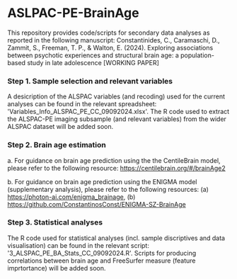 # ASLPAC-PE-BrainAge
This repository provides code/scripts for secondary data analyses as reported in the following manuscript: Constantinides, C., Caramaschi, D., Zammit, S., Freeman, T. P., &amp; Walton, E. (2024). Exploring associations between psychotic experiences and structural brain age: a population-based study in late adolescence [WORKING PAPER]

### Step 1. Sample selection and relevant variables
A desicription of the ALSPAC variables (and recoding) used for the current analyses can be found in the relevant spreadsheet: 'Variables_Info_ALSPAC_PE_CC_09092024.xlsx'. The R code used to extract the ALSPAC-PE imaging subsample (and relevant variables) from the wider ALSPAC dataset will be added soon.

### Step 2. Brain age estimation

a. For guidance on brain age prediction using the the CentileBrain model, please refer to the following resource: https://centilebrain.org/#/brainAge2

b. For guidance on brain age prediction using the ENIGMA model (supplementary analysis), please refer to the following resources: (a) https://photon-ai.com/enigma_brainage, (b) https://github.com/ConstantinosConst/ENIGMA-SZ-BrainAge

### Step 3. Statistical analyses

The R code used for statistical analyses (incl. sample discriptives and data visualisation) can be found in the relevant script: '3_ALSPAC_PE_BA_Stats_CC_09092024.R'. Scripts for producing correlations between brain age and FreeSurfer measure (feature imprtortance) will be added soon. 
